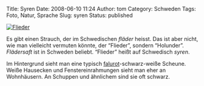 Title: Syren
Date: 2008-06-10 11:24
Author: tom
Category: Schweden
Tags: Foto, Natur, Sprache
Slug: syren
Status: published

[![Flieder](http://www.fiket.de/pic/syren_s.jpg "Flieder")](http://www.fiket.de/pic/syren_l.jpg)

Es gibt einen Strauch, der im Schwedischen *fläder* heisst. Das ist aber
nicht, wie man vielleicht vermuten könnte, der “Flieder”, sondern
“Holunder”. *Flädersaft* ist in Schweden beliebt. “Flieder” heißt auf
Schwedisch *syren*.

Im Hintergrund sieht man eine typisch
[falurot](http://www.fiket.de/2006/12/11/wort-der-woche-faluroed/)-schwarz-weiße
Scheune. Weiße Hausecken und Fenstereinrahmungen sieht man eher an
Wohnhäusern. An Schuppen und ähnlichem sind sie oft schwarz.

